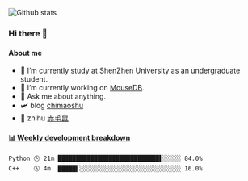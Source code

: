 ![Github stats](https://github-readme-stats.vercel.app/api?username=chimaoshu&show_icons=true&theme=cobalt)

### Hi there 👋

#### About me

- 🏫 I’m currently study at ShenZhen University as an undergraduate student.
- 🔭 I’m currently working on [MouseDB](https://github.com/chimaoshu/MouseDB).
- 💬 Ask me about anything.
- 🛩️ blog  [chimaoshu](https://www.chimaoshu.top)
- 🎯 zhihu  [赤毛鼠](https://www.zhihu.com/people/chi-mao-shu-53/)

<!-- waka-box start -->
#### <a href="https://gist.github.com/e235103f6d3ace58395a9ff863c34467" target="_blank">📊 Weekly development breakdown</a>
```text
Python 🕓 21m ████████████████████████████▌░░░░░ 84.0%
C++    🕓 4m  █████▍░░░░░░░░░░░░░░░░░░░░░░░░░░░░ 16.0%
```
<!-- Powered by https://github.com/YouEclipse/waka-box-go . -->
<!-- waka-box end -->
